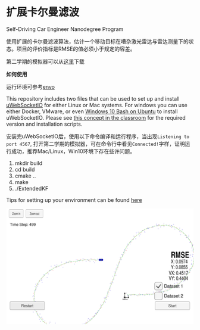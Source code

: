 # 扩展卡尔曼滤波
Self-Driving Car Engineer Nanodegree Program

使用扩展的卡尔曼滤波算法，估计一个移动目标在嘈杂激光雷达与雷达测量下的状态。项目的评价指标是RMSE的值必须小于规定的容差。

第二学期的模拟器可以从[这里](https://github.com/udacity/self-driving-car-sim/releases)下载

**如何使用**

运行环境可参考[envo]((https://classroom.udacity.com/nanodegrees/nd013/parts/40f38239-66b6-46ec-ae68-03afd8a601c8/modules/0949fca6-b379-42af-a919-ee50aa304e6a/lessons/f758c44c-5e40-4e01-93b5-1a82aa4e044f/concepts/16cf4a78-4fc7-49e1-8621-3450ca938b77))

This repository includes two files that can be used to set up and install [uWebSocketIO](https://github.com/uWebSockets/uWebSockets) for either Linux or Mac systems. For windows you can use either Docker, VMware, or even [Windows 10 Bash on Ubuntu](https://www.howtogeek.com/249966/how-to-install-and-use-the-linux-bash-shell-on-windows-10/) to install uWebSocketIO. Please see [this concept in the classroom](https://classroom.udacity.com/nanodegrees/nd013/parts/40f38239-66b6-46ec-ae68-03afd8a601c8/modules/0949fca6-b379-42af-a919-ee50aa304e6a/lessons/f758c44c-5e40-4e01-93b5-1a82aa4e044f/concepts/16cf4a78-4fc7-49e1-8621-3450ca938b77) for the required version and installation scripts.

安装完uWebSocketIO后，使用以下命令编译和运行程序，当出现`Listening to port 4567`, 打开第二学期的模拟器，可在命令行中看见`Connected!`字样，证明运行成功，推荐Mac/Linux，Win10环境下存在些许问题。

1. mkdir build
2. cd build
3. cmake ..
4. make
5. ./ExtendedKF

Tips for setting up your environment can be found [here](https://classroom.udacity.com/nanodegrees/nd013/parts/40f38239-66b6-46ec-ae68-03afd8a601c8/modules/0949fca6-b379-42af-a919-ee50aa304e6a/lessons/f758c44c-5e40-4e01-93b5-1a82aa4e044f/concepts/23d376c7-0195-4276-bdf0-e02f1f3c665d)

![](result.png)

